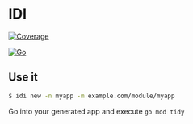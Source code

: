 # IDI
[![Coverage](https://img.shields.io/badge/Coverage-31.2%25-yellow)](https://github.com/codeengio/idi/actions/workflows/gocover.yaml)

[![Go](https://github.com/codeengio/idi/actions/workflows/go.yml/badge.svg)](https://github.com/codeengio/idi/actions/workflows/go.yml)

## Use it

```bash
$ idi new -n myapp -m example.com/module/myapp
```

Go into your generated app and execute `go mod tidy`
